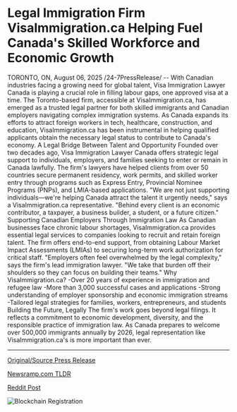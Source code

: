 # Legal Immigration Firm VisaImmigration.ca Helping Fuel Canada's Skilled Workforce and Economic Growth

TORONTO, ON, August 06, 2025 /24-7PressRelease/ -- With Canadian industries facing a growing need for global talent, Visa Immigration Lawyer Canada is playing a crucial role in filling labour gaps, one approved visa at a time. The Toronto-based firm, accessible at VisaImmigration.ca, has emerged as a trusted legal partner for both skilled immigrants and Canadian employers navigating complex immigration systems.  As Canada expands its efforts to attract foreign workers in tech, healthcare, construction, and education, VisaImmigration.ca has been instrumental in helping qualified applicants obtain the necessary legal status to contribute to Canada's economy.  A Legal Bridge Between Talent and Opportunity  Founded over two decades ago, Visa Immigration Lawyer Canada offers strategic legal support to individuals, employers, and families seeking to enter or remain in Canada lawfully. The firm's lawyers have helped clients from over 50 countries secure permanent residency, work permits, and skilled worker entry through programs such as Express Entry, Provincial Nominee Programs (PNPs), and LMIA-based applications.  "We are not just supporting individuals—we're helping Canada attract the talent it urgently needs," says a VisaImmigration.ca representative. "Behind every client is an economic contributor, a taxpayer, a business builder, a student, or a future citizen."  Supporting Canadian Employers Through Immigration Law  As Canadian businesses face chronic labour shortages, VisaImmigration.ca provides essential legal services to companies looking to recruit and retain foreign talent. The firm offers end-to-end support, from obtaining Labour Market Impact Assessments (LMIAs) to securing long-term work authorization for critical staff.  "Employers often feel overwhelmed by the legal complexity," says the firm's lead immigration lawyer. "We take that burden off their shoulders so they can focus on building their teams."  Why VisaImmigration.ca?  -Over 20 years of experience in immigration and refugee law -More than 3,000 successful cases and applications -Strong understanding of employer sponsorship and economic immigration streams -Tailored legal strategies for families, workers, entrepreneurs, and students  Building the Future, Legally The firm's work goes beyond legal filings. It reflects a commitment to economic development, diversity, and the responsible practice of immigration law. As Canada prepares to welcome over 500,000 immigrants annually by 2026, legal representation like VisaImmigration.ca's is more important than ever. 

---

[Original/Source Press Release](https://www.24-7pressrelease.com/press-release/525646/legal-immigration-firm-visaimmigrationca-helping-fuel-canadas-skilled-workforce-and-economic-growth)
                    

[Newsramp.com TLDR](https://newsramp.com/curated-news/visa-immigration-lawyer-canada-bridges-talent-gap-in-booming-economy/ed8abae3966782f33647ff3362860012) 

 



[Reddit Post](https://www.reddit.com/r/Business_NewsRamp/comments/1mjhpnj/visa_immigration_lawyer_canada_bridges_talent_gap/) 



![Blockchain Registration](https://cdn.newsramp.app/24-7PressRelease/qrcode/258/6/nora_Xdv.webp)